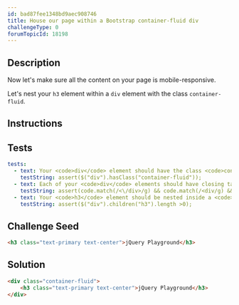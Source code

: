```yaml
---
id: bad87fee1348bd9aec908746
title: House our page within a Bootstrap container-fluid div
challengeType: 0
forumTopicId: 18198
---
```


## Description

<section id='description'>

Now let's make sure all the content on your page is mobile-responsive.

Let's nest your `h3` element within a `div` element with the class `container-fluid`.

</section>

## Instructions

<section id='instructions'>

</section>

## Tests

<section id='tests'>

```yml
tests:
  - text: Your <code>div</code> element should have the class <code>container-fluid</code>.
    testString: assert($("div").hasClass("container-fluid"));
  - text: Each of your <code>div</code> elements should have closing tags.
    testString: assert(code.match(/<\/div>/g) && code.match(/<div/g) && code.match(/<\/div>/g).length === code.match(/<div/g).length);
  - text: Your <code>h3</code> element should be nested inside a <code>div</code> element.
    testString: assert($("div").children("h3").length >0);

```

</section>

## Challenge Seed

<section id='challengeSeed'>

<div id='html-seed'>

```html
<h3 class="text-primary text-center">jQuery Playground</h3>


```

</div>

</section>

## Solution

<section id='solution'>

```html
<div class="container-fluid">
    <h3 class="text-primary text-center">jQuery Playground</h3>
</div>
```

</section>
